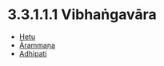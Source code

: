 # 3.3.1.1.1 Vibhaṅgavāra

* [Hetu](3.3.1.1.1/Hetu.md)
* [Ārammaṇa](3.3.1.1.1/Arammana.md)
* [Adhipati](3.3.1.1.1/Adhipati.md)
